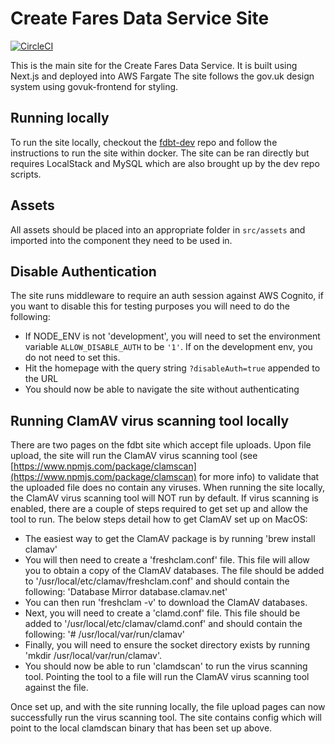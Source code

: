 # Create Fares Data Service Site

[![CircleCI](https://circleci.com/gh/fares-data-build-tool/fdbt-site.svg?style=svg)](https://circleci.com/gh/fares-data-build-tool/fdbt-site)

This is the main site for the Create Fares Data Service. It is built using Next.js and deployed into AWS Fargate
The site follows the gov.uk design system using govuk-frontend for styling.

## Running locally

To run the site locally, checkout the [fdbt-dev](https://github.com/fares-data-build-tool/fdbt-dev) repo and follow the instructions to run the site within docker. The site can be ran directly but requires LocalStack and MySQL which are also brought up by the dev repo scripts.

## Assets

All assets should be placed into an appropriate folder in `src/assets` and imported into the component they need to be used in.

## Disable Authentication

The site runs middleware to require an auth session against AWS Cognito, if you want to disable this for testing purposes you will need to do the following:

- If NODE_ENV is not 'development', you will need to set the environment variable `ALLOW_DISABLE_AUTH` to be `'1'`. If on the development env, you do not need to set this.
- Hit the homepage with the query string `?disableAuth=true` appended to the URL
- You should now be able to navigate the site without authenticating

## Running ClamAV virus scanning tool locally

There are two pages on the fdbt site which accept file uploads. Upon file upload, the site will run the ClamAV virus scanning tool (see [https://www.npmjs.com/package/clamscan](https://www.npmjs.com/package/clamscan) for more info) to validate that the uploaded file does no contain any viruses. When running the site locally, the ClamAV virus scanning tool will NOT run by default. If virus scanning is enabled, there are a couple of steps required to get set up and allow the tool to run. The below steps detail how to get ClamAV set up on MacOS:

- The easiest way to get the ClamAV package is by running 'brew install clamav'
- You will then need to create a 'freshclam.conf' file. This file will allow you to obtain a copy of the ClamAV databases. The file should be added to '/usr/local/etc/clamav/freshclam.conf' and should contain the following:
    'Database Mirror database.clamav.net'
- You can then run 'freshclam -v' to download the ClamAV databases.
- Next, you will need to create a 'clamd.conf' file. This file should be added to '/usr/local/etc/clamav/clamd.conf' and should contain the following:
    '# /usr/local/var/run/clamav'
- Finally, you will need to ensure the socket directory exists by running 'mkdir /usr/local/var/run/clamav'.
- You should now be able to run 'clamdscan' to run the virus scanning tool. Pointing the tool to a file will run the ClamAV virus scanning tool against the file.

Once set up, and with the site running locally, the file upload pages can now successfully run the virus scanning tool. The site contains config which will point to the local clamdscan binary that has been set up above.

